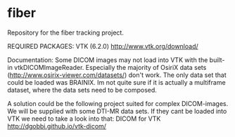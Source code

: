# fiber
Repository for the fiber tracking project.

REQUIRED PACKAGES:
VTK (6.2.0) http://www.vtk.org/download/

Documentation: 
Some DICOM images may not load into VTK with the built-in vtkDICOMImageReader. Especially the majority of OsiriX data sets (http://www.osirix-viewer.com/datasets/) don't work. The only data set that could be loaded was BRAINIX. Im not quite sure if it is actually a multiframe dataset, where the data sets need to be composed.

A solution could be the following project suited for complex DICOM-images. We will be supplied with some DTI-MR data sets. If they cant be loaded into VTK we need to take a look into that:
DICOM for VTK http://dgobbi.github.io/vtk-dicom/